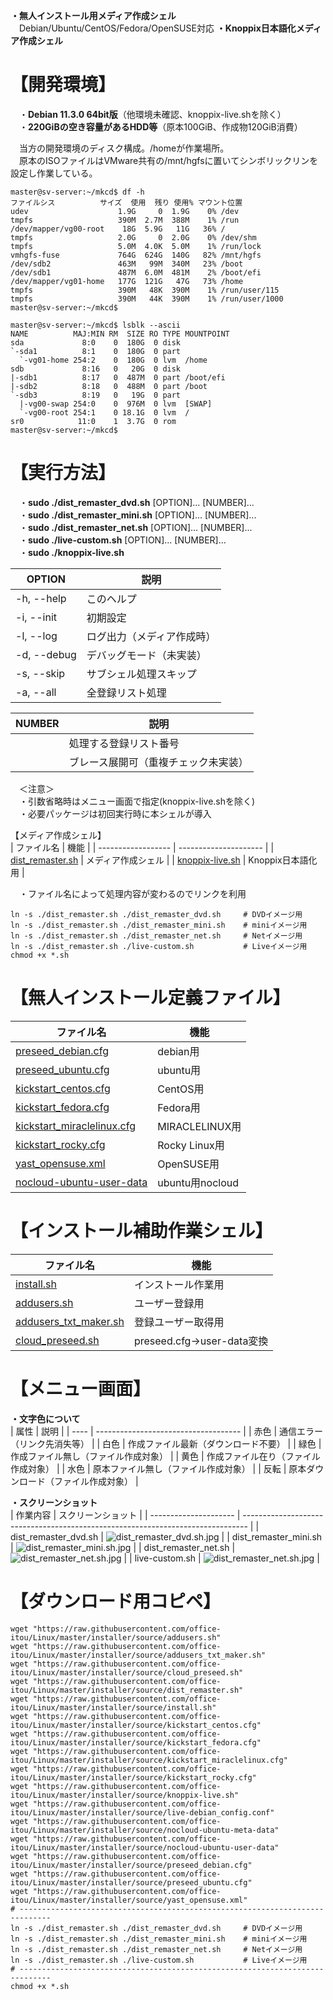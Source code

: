 **・無人インストール用メディア作成シェル**  
　Debian/Ubuntu/CentOS/Fedora/OpenSUSE対応
**・Knoppix日本語化メディア作成シェル**  
  
# 【開発環境】  
　・**Debian 11.3.0 64bit版**（他環境未確認、knoppix-live.shを除く）  
　・**220GiBの空き容量があるHDD等**（原本100GiB、作成物120GiB消費）  
  
　当方の開発環境のディスク構成。/homeが作業場所。  
　原本のISOファイルはVMware共有の/mnt/hgfsに置いてシンボリックリンを設定し作業している。  
  
```bash:df -h
master@sv-server:~/mkcd$ df -h
ファイルシス          サイズ  使用  残り 使用% マウント位置
udev                    1.9G     0  1.9G    0% /dev
tmpfs                   390M  2.7M  388M    1% /run
/dev/mapper/vg00-root    18G  5.9G   11G   36% /
tmpfs                   2.0G     0  2.0G    0% /dev/shm
tmpfs                   5.0M  4.0K  5.0M    1% /run/lock
vmhgfs-fuse             764G  624G  140G   82% /mnt/hgfs
/dev/sdb2               463M   99M  340M   23% /boot
/dev/sdb1               487M  6.0M  481M    2% /boot/efi
/dev/mapper/vg01-home   177G  121G   47G   73% /home
tmpfs                   390M   48K  390M    1% /run/user/115
tmpfs                   390M   44K  390M    1% /run/user/1000
master@sv-server:~/mkcd$
```
```bash:lsblk --ascii
master@sv-server:~/mkcd$ lsblk --ascii
NAME          MAJ:MIN RM  SIZE RO TYPE MOUNTPOINT
sda             8:0    0  180G  0 disk
`-sda1          8:1    0  180G  0 part
  `-vg01-home 254:2    0  180G  0 lvm  /home
sdb             8:16   0   20G  0 disk
|-sdb1          8:17   0  487M  0 part /boot/efi
|-sdb2          8:18   0  488M  0 part /boot
`-sdb3          8:19   0   19G  0 part
  |-vg00-swap 254:0    0  976M  0 lvm  [SWAP]
  `-vg00-root 254:1    0 18.1G  0 lvm  /
sr0            11:0    1  3.7G  0 rom
master@sv-server:~/mkcd$
```
  
# 【実行方法】  
　・**sudo ./dist_remaster_dvd.sh** [OPTION]... [NUMBER]...  
　・**sudo ./dist_remaster_mini.sh** [OPTION]... [NUMBER]...  
　・**sudo ./dist_remaster_net.sh** [OPTION]... [NUMBER]...  
　・**sudo ./live-custom.sh** [OPTION]... [NUMBER]...  
　・**sudo ./knoppix-live.sh**  
  
| OPTION      | 説明                                 |
| ----------- | ------------------------------------ |
| -h, --help  | このヘルプ                           |
| -i, --init  | 初期設定                             |
| -l, --log   | ログ出力（メディア作成時）           |
| -d, --debug | デバッグモード（未実装）             |
| -s, --skip  | サブシェル処理スキップ               |
| -a, --all   | 全登録リスト処理                     |
  
| NUMBER      | 説明
| ----------- | ------------------------------------ |
|             | 処理する登録リスト番号               |
|             | ブレース展開可（重複チェック未実装） |
  
　＜注意＞  
　・引数省略時はメニュー画面で指定(knoppix-live.shを除く)  
　・必要パッケージは初回実行時に本シェルが導入  
  
【メディア作成シェル】  
| ファイル名         | 機能                  |
| ------------------ | --------------------- |
| [dist_remaster.sh](https://github.com/office-itou/Linux/blob/master/installer/source/dist_remaster.sh)    | メディア作成シェル |
| [knoppix-live.sh](https://github.com/office-itou/Linux/blob/master/installer/source//knoppix-live.sh)    | Knoppix日本語化用 |
  
　・ファイル名によって処理内容が変わるのでリンクを利用
```bash:
ln -s ./dist_remaster.sh ./dist_remaster_dvd.sh     # DVDイメージ用
ln -s ./dist_remaster.sh ./dist_remaster_mini.sh    # miniイメージ用
ln -s ./dist_remaster.sh ./dist_remaster_net.sh     # Netイメージ用
ln -s ./dist_remaster.sh ./live-custom.sh           # Liveイメージ用
chmod +x *.sh
```
  
# 【無人インストール定義ファイル】  
| ファイル名              | 機能     |
| ----------------------- | -------- |
| [preseed_debian.cfg](https://github.com/office-itou/Linux/blob/master/installer/source/preseed_debian.cfg)      | debian用 |
| [preseed_ubuntu.cfg](https://github.com/office-itou/Linux/blob/master/installer/source/preseed_ubuntu.cfg)      | ubuntu用 |
| [kickstart_centos.cfg](https://github.com/office-itou/Linux/blob/master/installer/source/kickstart_centos.cfg)    | CentOS用 |
| [kickstart_fedora.cfg](https://github.com/office-itou/Linux/blob/master/installer/source/kickstart_fedora.cfg)    | Fedora用 |
| [kickstart_miraclelinux.cfg](https://github.com/office-itou/Linux/blob/master/installer/source/kickstart_miraclelinux.cfg)    | MIRACLELINUX用 |
| [kickstart_rocky.cfg](https://github.com/office-itou/Linux/blob/master/installer/source/kickstart_rocky.cfg)    | Rocky Linux用 |
| [yast_opensuse.xml](https://github.com/office-itou/Linux/blob/master/installer/source/yast_opensuse.xml) | OpenSUSE用 |
| [nocloud-ubuntu-user-data](https://github.com/office-itou/Linux/blob/master/installer/source/nocloud-ubuntu-user-data) | ubuntu用nocloud |

  
# 【インストール補助作業シェル】  
| ファイル名              | 機能                |
| ----------------------- | ------------------- |
| [install.sh](https://github.com/office-itou/Linux/blob/master/installer/source/install.sh)              | インストール作業用  |
| [addusers.sh](https://github.com/office-itou/Linux/blob/master/installer/source/addusers.sh)             | ユーザー登録用      |
| [addusers_txt_maker.sh](https://github.com/office-itou/Linux/blob/master/installer/source/addusers_txt_maker.sh)   | 登録ユーザー取得用  |
| [cloud_preseed.sh](https://github.com/office-itou/Linux/blob/master/installer/source/cloud_preseed.sh)   | preseed.cfg→user-data変換  |
  
# 【メニュー画面】  
**・文字色について**  
| 属性 | 説明                                 |
| ---- | ------------------------------------ |
| 赤色 | 通信エラー（リンク先消失等）         |
| 白色 | 作成ファイル最新（ダウンロード不要） |
| 緑色 | 作成ファイル無し（ファイル作成対象） |
| 黄色 | 作成ファイル在り（ファイル作成対象） |
| 水色 | 原本ファイル無し（ファイル作成対象） |
| 反転 | 原本ダウンロード（ファイル作成対象） |
  
**・スクリーンショット**  
| 作業内容              | スクリーンショット                                                              |
| --------------------- | ------------------------------------------------------------------------------- |
| dist_remaster_dvd.sh  | ![dist_remaster_dvd.sh.jpg](https://github.com/office-itou/Linux/raw/master/installer/picture/dist_remaster_dvd.sh.jpg) |
| dist_remaster_mini.sh | ![dist_remaster_mini.sh.jpg](https://github.com/office-itou/Linux/raw/master/installer/picture/dist_remaster_mini.sh.jpg) |
| dist_remaster_net.sh  | ![dist_remaster_net.sh.jpg](https://github.com/office-itou/Linux/raw/master/installer/picture/dist_remaster_net.sh.jpg) |
| live-custom.sh        | ![dist_remaster_net.sh.jpg](https://github.com/office-itou/Linux/raw/master/installer/picture/live-custom.sh.jpg) |
  
# 【ダウンロード用コピペ】  
  
```bash:
wget "https://raw.githubusercontent.com/office-itou/Linux/master/installer/source/addusers.sh"
wget "https://raw.githubusercontent.com/office-itou/Linux/master/installer/source/addusers_txt_maker.sh"
wget "https://raw.githubusercontent.com/office-itou/Linux/master/installer/source/cloud_preseed.sh"
wget "https://raw.githubusercontent.com/office-itou/Linux/master/installer/source/dist_remaster.sh"
wget "https://raw.githubusercontent.com/office-itou/Linux/master/installer/source/install.sh"
wget "https://raw.githubusercontent.com/office-itou/Linux/master/installer/source/kickstart_centos.cfg"
wget "https://raw.githubusercontent.com/office-itou/Linux/master/installer/source/kickstart_fedora.cfg"
wget "https://raw.githubusercontent.com/office-itou/Linux/master/installer/source/kickstart_miraclelinux.cfg"
wget "https://raw.githubusercontent.com/office-itou/Linux/master/installer/source/kickstart_rocky.cfg"
wget "https://raw.githubusercontent.com/office-itou/Linux/master/installer/source/knoppix-live.sh"
wget "https://raw.githubusercontent.com/office-itou/Linux/master/installer/source/live-debian_config.conf"
wget "https://raw.githubusercontent.com/office-itou/Linux/master/installer/source/nocloud-ubuntu-meta-data"
wget "https://raw.githubusercontent.com/office-itou/Linux/master/installer/source/nocloud-ubuntu-user-data"
wget "https://raw.githubusercontent.com/office-itou/Linux/master/installer/source/preseed_debian.cfg"
wget "https://raw.githubusercontent.com/office-itou/Linux/master/installer/source/preseed_ubuntu.cfg"
wget "https://raw.githubusercontent.com/office-itou/Linux/master/installer/source/yast_opensuse.xml"
# -----------------------------------------------------------------------------
ln -s ./dist_remaster.sh ./dist_remaster_dvd.sh     # DVDイメージ用
ln -s ./dist_remaster.sh ./dist_remaster_mini.sh    # miniイメージ用
ln -s ./dist_remaster.sh ./dist_remaster_net.sh     # Netイメージ用
ln -s ./dist_remaster.sh ./live-custom.sh           # Liveイメージ用
# -----------------------------------------------------------------------------
chmod +x *.sh
```
  
